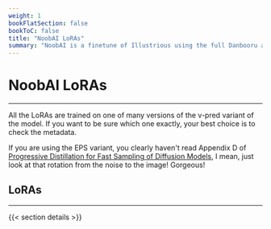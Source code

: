 ```yaml
---
weight: 1
bookFlatSection: false
bookToC: false
title: "NoobAI LoRAs"
summary: "NoobAI is a finetune of Illustrious using the full Danbooru and e621 datasets. There are two different versions of the model, one with `eps` and one with `v-prediction`. I'm currently training for the v-pred 0.65S version unless otherwise specified."
---
```


<!--markdownlint-disable MD025 -->

# NoobAI LoRAs

---

All the LoRAs are trained on one of many versions of the v-pred variant of the model. If you want to be sure which one exactly, your best choice is to check the metadata.

If you are using the EPS variant, you clearly haven't read Appendix D of [Progressive Distillation for Fast Sampling of Diffusion Models](https://arxiv.org/pdf/2202.00512), I mean, just look at that rotation from the noise to the image! Gorgeous!

## LoRAs

---

{{< section details >}}

